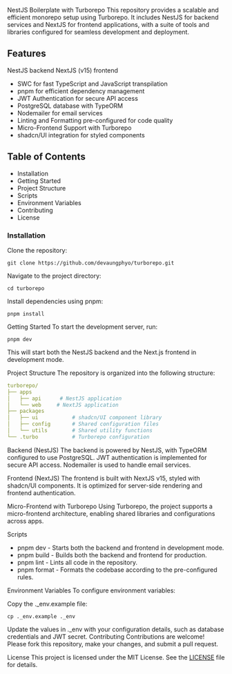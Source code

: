 NestJS Boilerplate with Turborepo
This repository provides a scalable and efficient monorepo setup using Turborepo. It includes NestJS for backend services and NextJS for frontend applications, with a suite of tools and libraries configured for seamless development and deployment.

## **Features**

NestJS backend
NextJS (v15) frontend

- SWC for fast TypeScript and JavaScript transpilation
- pnpm for efficient dependency management
- JWT Authentication for secure API access
- PostgreSQL database with TypeORM
- Nodemailer for email services
- Linting and Formatting pre-configured for code quality
- Micro-Frontend Support with Turborepo
- shadcn/UI integration for styled components

## **Table of Contents**

- Installation
- Getting Started
- Project Structure
- Scripts
- Environment Variables
- Contributing
- License

### **Installation**

Clone the repository:

```shell
git clone https://github.com/devaungphyo/turborepo.git
```

Navigate to the project directory:

```shell
cd turborepo
```

Install dependencies using pnpm:

```shell
pnpm install
```

Getting Started
To start the development server, run:

```shell
pnpm dev
```

This will start both the NestJS backend and the Next.js frontend in development mode.

Project Structure
The repository is organized into the following structure:

```yaml
turborepo/
├── apps
│   ├── api      # NestJS application
│   └── web     # NextJS application
├── packages
│   ├── ui           # shadcn/UI component library
│   ├── config       # Shared configuration files
│   └── utils        # Shared utility functions
└── .turbo           # Turborepo configuration
```

Backend (NestJS)
The backend is powered by NestJS, with TypeORM configured to use PostgreSQL. JWT authentication is implemented for secure API access. Nodemailer is used to handle email services.

Frontend (NextJS)
The frontend is built with NextJS v15, styled with shadcn/UI components. It is optimized for server-side rendering and frontend authentication.

Micro-Frontend with Turborepo
Using Turborepo, the project supports a micro-frontend architecture, enabling shared libraries and configurations across apps.

Scripts

- pnpm dev - Starts both the backend and frontend in development mode.
- pnpm build - Builds both the backend and frontend for production.
- pnpm lint - Lints all code in the repository.
- pnpm format - Formats the codebase according to the pre-configured rules.

Environment Variables
To configure environment variables:

Copy the .\_env.example file:

```shell
cp ._env.example ._env
```

Update the values in .\_env with your configuration details, such as database credentials and JWT secret.
Contributing
Contributions are welcome! Please fork this repository, make your changes, and submit a pull request.

License
This project is licensed under the MIT License. See the [LICENSE](LICENSE) file for details.
